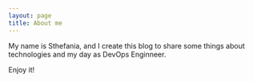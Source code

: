 ```yaml
---
layout: page
title: About me
---
```


My name is Sthefania, and I create this blog to share some things about technologies and my day as DevOps Enginneer.

Enjoy it!
